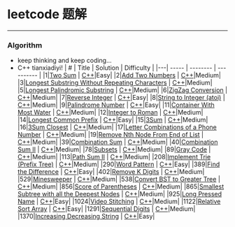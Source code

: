 # leetcode 题解
-----

### Algorithm
- keep thinking and keep coding...
- C++ tianxiadiyi!
| # | Title | Solution | Difficulty |
|---| ----- | -------- | ---------- |
|1|[Two Sum](https://leetcode-cn.com/problems/two-sum/) | [C++](TwoSum.cpp)|Easy|
|2|[Add Two Numbers](https://leetcode-cn.com/problems/add-two-numbers/) | [C++](AddTwoNumbers.cpp)|Medium|
|3|[Longest Substring Without Repeating Characters](https://leetcode-cn.com/problems/longest-substring-without-repeating-characters/) | [C++](LongestSubstringWithoutRepeatingCharacters.cpp)|Medium|
|5|[Longest Palindromic Substring](https://leetcode-cn.com/problems/longest-palindromic-substring/) | [C++](LongestPalindromicSubstring.cpp)|Medium|
|6|[ZigZag Conversion](https://leetcode-cn.com/problems/zigzag-conversion/) | [C++](ZigzagConversion.cpp)|Medium|
|7|[Reverse Integer](https://leetcode-cn.com/problems/reverse-integer/) | [C++](ReverseInteger.cpp)|Easy|
|8|[String to Integer (atoi)](https://leetcode-cn.com/problems/string-to-integer-atoi/) | [C++](StringToIntegerAtoi.cpp)|Medium|
|9|[Palindrome Number](https://leetcode-cn.com/problems/palindrome-number/) | [C++](PalindromeNumber.cpp)|Easy|
|11|[Container With Most Water](https://leetcode-cn.com/problems/container-with-most-water/) | [C++](ContainerWithMostWater.cpp)|Medium|
|12|[Integer to Roman](https://leetcode-cn.com/problems/integer-to-roman/) | [C++](IntegerToRoman.cpp)|Medium|
|14|[Longest Common Prefix](https://leetcode-cn.com/problems/longest-common-prefix/) | [C++](LongestCommonPrefix.cpp)|Easy|
|15|[3Sum](https://leetcode-cn.com/problems/3sum/) | [C++](3sum.cpp)|Medium|
|16|[3Sum Closest](https://leetcode-cn.com/problems/3sum-closest/) | [C++](3sumClosest.cpp)|Medium|
|17|[Letter Combinations of a Phone Number](https://leetcode-cn.com/problems/letter-combinations-of-a-phone-number/) | [C++](LetterCombinationsOfAPhoneNumber.cpp)|Medium|
|19|[Remove Nth Node From End of List](https://leetcode-cn.com/problems/remove-nth-node-from-end-of-list/) | [C++](RemoveNthNodeFromEndOfList.cpp)|Medium|
|39|[Combination Sum](https://leetcode-cn.com/problems/combination-sum/) | [C++](CombinationSum.cpp)|Medium|
|40|[Combination Sum II](https://leetcode-cn.com/problems/combination-sum-ii/) | [C++](CombinationSumIi.cpp)|Medium|
|78|[Subsets](https://leetcode-cn.com/problems/subsets/) | [C++](Subsets.cpp)|Medium|
|89|[Gray Code](https://leetcode-cn.com/problems/gray-code/) | [C++](GrayCode.cpp)|Medium|
|113|[Path Sum II](https://leetcode-cn.com/problems/path-sum-ii/) | [C++](PathSumIi.cpp)|Medium|
|208|[Implement Trie (Prefix Tree)](https://leetcode-cn.com/problems/implement-trie-prefix-tree/) | [C++](ImplementTriePrefixTree.cpp)|Medium|
|290|[Word Pattern](https://leetcode-cn.com/problems/word-pattern/) | [C++](WordPattern.cpp)|Easy|
|389|[Find the Difference](https://leetcode-cn.com/problems/find-the-difference/submissions/) | [C++](FindTheDifference.cpp)|Easy|
|402|[Remove K Digits](https://leetcode-cn.com/problems/remove-k-digits/) | [C++](RemoveKDigits.cpp)|Medium|
|529|[Minesweeper](https://leetcode-cn.com/problems/minesweeper/) | [C++](Minesweeper.cpp)|Medium|
|538|[Convert BST to Greater Tree](https://leetcode-cn.com/problems/convert-bst-to-greater-tree/) | [C++](ConvertBstToGreaterTree.cpp)|Medium|
|856|[Score of Parentheses](https://leetcode-cn.com/problems/score-of-parentheses/) | [C++](ScoreOfParentheses.cpp)|Medium|
|865|[Smallest Subtree with all the Deepest Nodes](https://leetcode-cn.com/problems/smallest-subtree-with-all-the-deepest-nodes/) | [C++](SmallestSubtreeWithAllTheDeepestNodes.cpp)|Medium|
|925|[Long Pressed Name](https://leetcode-cn.com/problems/long-pressed-name/) | [C++](LongPressedName.cpp)|Easy|
|1024|[Video Stitching](https://leetcode-cn.com/problems/video-stitching/) | [C++](VideoStitching.cpp)|Medium|
|1122|[Relative Sort Array](https://leetcode-cn.com/problems/relative-sort-array/) | [C++](RelativeSortArray.cpp)|Easy|
|1291|[Sequential Digits](https://leetcode-cn.com/problems/sequential-digits/) | [C++](SequentialDigits.cpp)|Medium|
|1370|[Increasing Decreasing String](https://leetcode-cn.com/problems/increasing-decreasing-string/) | [C++](IncreasingDecreasingString.cpp)|Easy|
